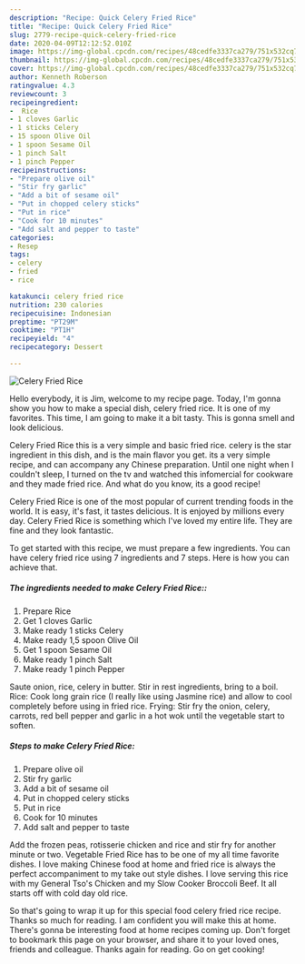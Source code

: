 ```yaml
---
description: "Recipe: Quick Celery Fried Rice"
title: "Recipe: Quick Celery Fried Rice"
slug: 2779-recipe-quick-celery-fried-rice
date: 2020-04-09T12:12:52.010Z
image: https://img-global.cpcdn.com/recipes/48cedfe3337ca279/751x532cq70/celery-fried-rice-recipe-main-photo.jpg
thumbnail: https://img-global.cpcdn.com/recipes/48cedfe3337ca279/751x532cq70/celery-fried-rice-recipe-main-photo.jpg
cover: https://img-global.cpcdn.com/recipes/48cedfe3337ca279/751x532cq70/celery-fried-rice-recipe-main-photo.jpg
author: Kenneth Roberson
ratingvalue: 4.3
reviewcount: 3
recipeingredient:
-  Rice
- 1 cloves Garlic
- 1 sticks Celery
- 15 spoon Olive Oil
- 1 spoon Sesame Oil
- 1 pinch Salt
- 1 pinch Pepper
recipeinstructions:
- "Prepare olive oil"
- "Stir fry garlic"
- "Add a bit of sesame oil"
- "Put in chopped celery sticks"
- "Put in rice"
- "Cook for 10 minutes"
- "Add salt and pepper to taste"
categories:
- Resep
tags:
- celery
- fried
- rice

katakunci: celery fried rice
nutrition: 230 calories
recipecuisine: Indonesian
preptime: "PT29M"
cooktime: "PT1H"
recipeyield: "4"
recipecategory: Dessert

---
```



![Celery Fried Rice](https://img-global.cpcdn.com/recipes/48cedfe3337ca279/751x532cq70/celery-fried-rice-recipe-main-photo.jpg)

Hello everybody, it is Jim, welcome to my recipe page. Today, I'm gonna show you how to make a special dish, celery fried rice. It is one of my favorites. This time, I am going to make it a bit tasty. This is gonna smell and look delicious.

Celery Fried Rice this is a very simple and basic fried rice. celery is the star ingredient in this dish, and is the main flavor you get. its a very simple recipe, and can accompany any Chinese preparation. Until one night when I couldn&#39;t sleep, I turned on the tv and watched this infomercial for cookware and they made fried rice. And what do you know, its a good recipe!

Celery Fried Rice is one of the most popular of current trending foods in the world. It is easy, it's fast, it tastes delicious. It is enjoyed by millions every day. Celery Fried Rice is something which I've loved my entire life. They are fine and they look fantastic.


To get started with this recipe, we must prepare a few ingredients. You can have celery fried rice using 7 ingredients and 7 steps. Here is how you can achieve that.

##### The ingredients needed to make Celery Fried Rice::

1. Prepare  Rice
1. Get 1 cloves Garlic
1. Make ready 1 sticks Celery
1. Make ready 1,5 spoon Olive Oil
1. Get 1 spoon Sesame Oil
1. Make ready 1 pinch Salt
1. Make ready 1 pinch Pepper


Saute onion, rice, celery in butter. Stir in rest ingredients, bring to a boil. Rice: Cook long grain rice (I really like using Jasmine rice) and allow to cool completely before using in fried rice. Frying: Stir fry the onion, celery, carrots, red bell pepper and garlic in a hot wok until the vegetable start to soften. 

##### Steps to make Celery Fried Rice:

1. Prepare olive oil
1. Stir fry garlic
1. Add a bit of sesame oil
1. Put in chopped celery sticks
1. Put in rice
1. Cook for 10 minutes
1. Add salt and pepper to taste


Add the frozen peas, rotisserie chicken and rice and stir fry for another minute or two. Vegetable Fried Rice has to be one of my all time favorite dishes. I love making Chinese food at home and fried rice is always the perfect accompaniment to my take out style dishes. I love serving this rice with my General Tso&#39;s Chicken and my Slow Cooker Broccoli Beef. It all starts off with cold day old rice. 

So that's going to wrap it up for this special food celery fried rice recipe. Thanks so much for reading. I am confident you will make this at home. There's gonna be interesting food at home recipes coming up. Don't forget to bookmark this page on your browser, and share it to your loved ones, friends and colleague. Thanks again for reading. Go on get cooking!
